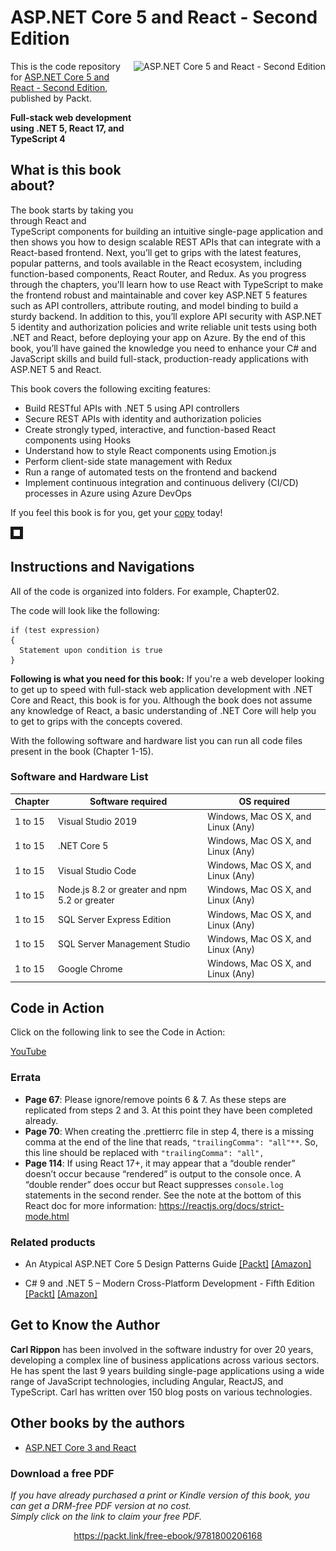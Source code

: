 


# ASP.NET Core 5 and React - Second Edition

<a href="https://www.packtpub.com/in/web-development/asp-net-core-5-and-react-second-edition"><img src="https://www.packtpub.com/media/catalog/product/cache/4cdce5a811acc0d2926d7f857dceb83b/9/7/9781800206168-original_137.jpeg" alt="ASP.NET Core 5 and React - Second Edition" height="256px" align="right"></a>

This is the code repository for [ASP.NET Core 5 and React - Second Edition](https://www.packtpub.com/in/web-development/asp-net-core-5-and-react-second-edition), published by Packt.

**Full-stack web development using .NET 5, React 17, and TypeScript 4**

## What is this book about?
The book starts by taking you through React and TypeScript components for building an intuitive single-page application and then shows you how to design scalable REST APIs that can integrate with a React-based frontend. Next, you’ll get to grips with the latest features, popular patterns, and tools available in the React ecosystem, including function-based components, React Router, and Redux. As you progress through the chapters, you'll learn how to use React with TypeScript to make the frontend robust and maintainable and cover key ASP.NET 5 features such as API controllers, attribute routing, and model binding to build a sturdy backend. In addition to this, you’ll explore API security with ASP.NET 5 identity and authorization policies and write reliable unit tests using both .NET and React, before deploying your app on Azure.
By the end of this book, you’ll have gained the knowledge you need to enhance your C# and JavaScript skills and build full-stack, production-ready applications with ASP.NET 5 and React.

This book covers the following exciting features: 
* Build RESTful APIs with .NET 5 using API controllers
* Secure REST APIs with identity and authorization policies
* Create strongly typed, interactive, and function-based React components using Hooks
* Understand how to style React components using Emotion.js
* Perform client-side state management with Redux
* Run a range of automated tests on the frontend and backend
* Implement continuous integration and continuous delivery (CI/CD) processes in Azure using Azure DevOps

If you feel this book is for you, get your [copy](https://www.amazon.com/dp/180020616X) today!

<a href="https://www.packtpub.com/?utm_source=github&utm_medium=banner&utm_campaign=GitHubBanner"><img src="https://raw.githubusercontent.com/PacktPublishing/GitHub/master/GitHub.png" alt="https://www.packtpub.com/" border="5" /></a>

## Instructions and Navigations
All of the code is organized into folders. For example, Chapter02.

The code will look like the following:
```
if (test expression)
{
  Statement upon condition is true
}
```

**Following is what you need for this book:**
If you're a web developer looking to get up to speed with full-stack web application development with .NET Core and React, this book is for you. Although the book does not assume any knowledge of React, a basic understanding of .NET Core will help you to get to grips with the concepts covered.

With the following software and hardware list you can run all code files present in the book (Chapter 1-15).

### Software and Hardware List

| Chapter  | Software required                   | OS required                        |
| -------- | ------------------------------------| -----------------------------------|
| 1 to 15      | Visual Studio 2019                  | Windows, Mac OS X, and Linux (Any) |
| 1 to 15       | .NET Core 5           | Windows, Mac OS X, and Linux (Any) |
| 1 to 15      | Visual Studio Code           | Windows, Mac OS X, and Linux (Any) |
| 1 to 15      | Node.js 8.2 or greater and npm 5.2 or greater           | Windows, Mac OS X, and Linux (Any) |
| 1 to 15    | SQL Server Express Edition          | Windows, Mac OS X, and Linux (Any) |
| 1 to 15     | SQL Server Management Studio           | Windows, Mac OS X, and Linux (Any) |
| 1 to 15     | Google Chrome           | Windows, Mac OS X, and Linux (Any) |


## Code in Action

Click on the following link to see the Code in Action:

[YouTube](http://bit.ly/3mB8KuU)

### Errata
* **Page 67**: Please ignore/remove points 6 & 7. As these steps are replicated from steps 2 and 3. At this point they have been completed already.
* **Page 70**: When creating the .prettierrc file in step 4, there is a missing comma at the end of the line that reads, ```"trailingComma": "all"**```. So, this line should be replaced with  ```"trailingComma": "all",```
*  **Page 114**: If using React 17+, it may appear that a “double render” doesn’t occur because “rendered” is output to the console once. A “double render” does occur but React suppresses `console.log` statements in the second render. See the note at the bottom of this React doc for more information: https://reactjs.org/docs/strict-mode.html

### Related products <Other books you may enjoy>
* An Atypical ASP.NET Core 5 Design Patterns Guide [[Packt]](https://www.packtpub.com/web-development/asp-net-core-5-design-patterns) [[Amazon]](https://www.amazon.com/dp/1789346096)

* C# 9 and .NET 5 – Modern Cross-Platform Development - Fifth Edition [[Packt]](https://www.packtpub.com/product/c-9-and-net-5-modern-cross-platform-development-fifth-edition/9781800568105) [[Amazon]](https://www.amazon.com/dp/180056810X)

## Get to Know the Author
**Carl Rippon**
has been involved in the software industry for over 20 years, developing a complex line of business applications across various sectors. He has spent the last 9 years building single-page applications using a wide range of JavaScript technologies, including Angular, ReactJS, and TypeScript. Carl has written over 150 blog posts on various technologies.


## Other books by the authors
* [ASP.NET Core 3 and React](https://www.packtpub.com/product/asp-net-core-3-and-react/9781789950229)
### Download a free PDF

 <i>If you have already purchased a print or Kindle version of this book, you can get a DRM-free PDF version at no cost.<br>Simply click on the link to claim your free PDF.</i>
<p align="center"> <a href="https://packt.link/free-ebook/9781800206168">https://packt.link/free-ebook/9781800206168 </a> </p>